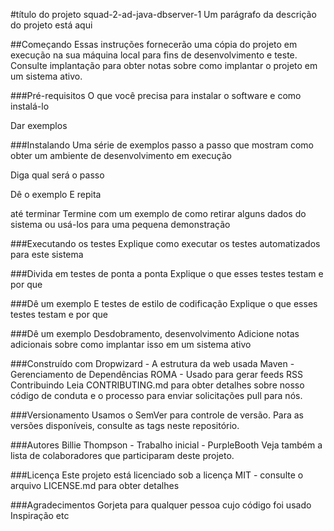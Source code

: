 #título do projeto   squad-2-ad-java-dbserver-1
Um parágrafo da descrição do projeto está aqui

##Começando
Essas instruções fornecerão uma cópia do projeto em execução na sua máquina local para fins de desenvolvimento e teste. Consulte implantação para obter notas sobre como implantar o projeto em um sistema ativo.

###Pré-requisitos
O que você precisa para instalar o software e como instalá-lo

Dar exemplos

###Instalando
Uma série de exemplos passo a passo que mostram como obter um ambiente de desenvolvimento em execução

Diga qual será o passo

Dê o exemplo
E repita

até terminar
Termine com um exemplo de como retirar alguns dados do sistema ou usá-los para uma pequena demonstração

###Executando os testes
Explique como executar os testes automatizados para este sistema

###Divida em testes de ponta a ponta
Explique o que esses testes testam e por que

###Dê um exemplo
E testes de estilo de codificação
Explique o que esses testes testam e por que

###Dê um exemplo
Desdobramento, desenvolvimento
Adicione notas adicionais sobre como implantar isso em um sistema ativo

###Construído com
Dropwizard - A estrutura da web usada
Maven - Gerenciamento de Dependências
ROMA - Usado para gerar feeds RSS
Contribuindo
Leia CONTRIBUTING.md para obter detalhes sobre nosso código de conduta e o processo para enviar solicitações pull para nós.

###Versionamento
Usamos o SemVer para controle de versão. Para as versões disponíveis, consulte as tags neste repositório.

###Autores
Billie Thompson - Trabalho inicial - PurpleBooth
Veja também a lista de colaboradores que participaram deste projeto.

###Licença
Este projeto está licenciado sob a licença MIT - consulte o arquivo LICENSE.md para obter detalhes

###Agradecimentos
Gorjeta para qualquer pessoa cujo código foi usado
Inspiração
etc
